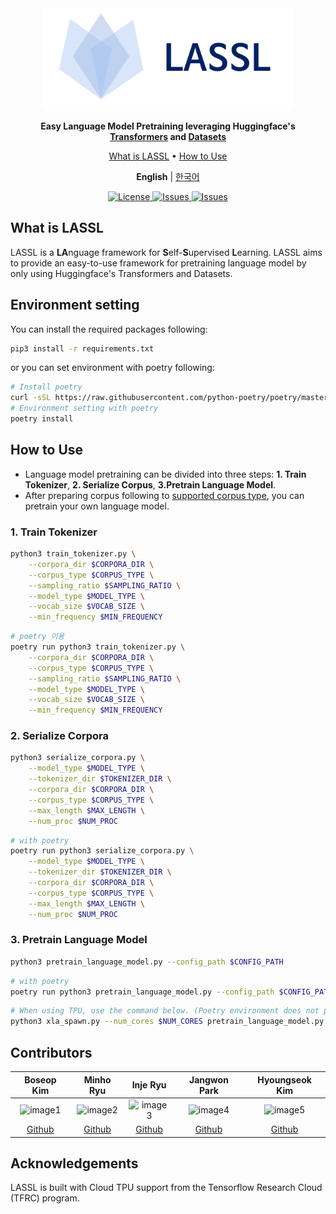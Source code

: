 <div align="center">

<img src="docs/source/imgs/logo.png" width="400px">

**Easy Language Model Pretraining leveraging Huggingface's [Transformers](https://github.com/huggingface/transformers) and [Datasets](https://github.com/huggingface/datasets)**

<p align="center">
  <a href="#what-is-lassl">What is LASSL</a> •
  <a href="#how-to-use">How to Use</a>
</p>

<p>
    <b>English</b> |
    <a href="README_ko.md">한국어</a>
</p>

<p align="center">
    <a href="https://github.com/lassl/lassl/blob/master/LICENSE">
        <img alt="License" src="https://img.shields.io/badge/license-Apache%202.0-blue.svg">
    </a>
    <a href="https://github.com/lassl/lassl/issues">
        <img alt="Issues" src="https://img.shields.io/github/issues/lassl/lassl">
    </a>
    <a href="https://huggingface.co/lassl">
        <img alt="Issues" src="https://img.shields.io/badge/huggingface-lassl-002060">
    </a>
</p>

</div>

## What is LASSL
LASSL is a **LA**nguage framework for **S**elf-**S**upervised **L**earning. LASSL aims to provide an easy-to-use framework for pretraining language model by only using Huggingface's Transformers and Datasets.


## Environment setting
You can install the required packages following:
```bash
pip3 install -r requirements.txt
```

or you can set environment with poetry following:
```bash
# Install poetry 
curl -sSL https://raw.githubusercontent.com/python-poetry/poetry/master/get-poetry.py | python -
# Environment setting with poetry
poetry install
```


## How to Use
- Language model pretraining can be divided into three steps: **1. Train Tokenizer**, **2. Serialize Corpus**, **3.Pretrain Language Model**.
- After preparing corpus following to <a href="https://github.com/lassl/lassl/blob/main/docs/supported_dataset.md">supported corpus type</a>, you can pretrain your own language model.

### 1. Train Tokenizer
```bash
python3 train_tokenizer.py \
    --corpora_dir $CORPORA_DIR \
    --corpus_type $CORPUS_TYPE \
    --sampling_ratio $SAMPLING_RATIO \
    --model_type $MODEL_TYPE \
    --vocab_size $VOCAB_SIZE \
    --min_frequency $MIN_FREQUENCY
```

```bash
# poetry 이용
poetry run python3 train_tokenizer.py \
    --corpora_dir $CORPORA_DIR \
    --corpus_type $CORPUS_TYPE \
    --sampling_ratio $SAMPLING_RATIO \
    --model_type $MODEL_TYPE \
    --vocab_size $VOCAB_SIZE \
    --min_frequency $MIN_FREQUENCY
```

### 2. Serialize Corpora
```bash
python3 serialize_corpora.py \
    --model_type $MODEL_TYPE \
    --tokenizer_dir $TOKENIZER_DIR \
    --corpora_dir $CORPORA_DIR \
    --corpus_type $CORPUS_TYPE \
    --max_length $MAX_LENGTH \
    --num_proc $NUM_PROC
```

```bash
# with poetry
poetry run python3 serialize_corpora.py \
    --model_type $MODEL_TYPE \
    --tokenizer_dir $TOKENIZER_DIR \
    --corpora_dir $CORPORA_DIR \
    --corpus_type $CORPUS_TYPE \
    --max_length $MAX_LENGTH \
    --num_proc $NUM_PROC
```

### 3. Pretrain Language Model
```bash
python3 pretrain_language_model.py --config_path $CONFIG_PATH
```

```bash
# with poetry
poetry run python3 pretrain_language_model.py --config_path $CONFIG_PATH
```

```bash
# When using TPU, use the command below. (Poetry environment does not provide PyTorch XLA as default.)
python3 xla_spawn.py --num_cores $NUM_CORES pretrain_language_model.py --config_path $CONFIG_PATH
```

## Contributors
Boseop Kim|Minho Ryu|Inje Ryu|Jangwon Park|Hyoungseok Kim
:-:|:-:|:-:|:-:|:-:
![image1][image1]|![image2][image2]|![image3][image3]|![image4][image4]|![image5][image5]
[Github](https://github.com/seopbo)|[Github](https://github.com/bzantium)|[Github](https://github.com/iron-ij)|[Github](https://github.com/monologg)|[Github](https://github.com/alxiom)

[image1]: https://avatars.githubusercontent.com/seopbo
[image2]: https://avatars.githubusercontent.com/bzantium
[image3]: https://avatars.githubusercontent.com/iron-ij
[image4]: https://avatars.githubusercontent.com/monologg
[image5]: https://avatars.githubusercontent.com/alxiom

## Acknowledgements
LASSL is built with Cloud TPU support from the Tensorflow Research Cloud (TFRC) program.
